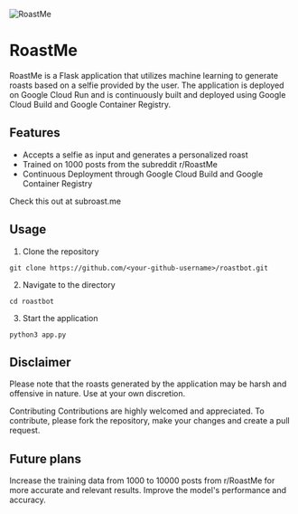 ![RoastMe](https://github.com/nizarhaider/RoastMe.ai/blob/prod/static/roastme.gif)

# RoastMe
RoastMe is a Flask application that utilizes machine learning to generate roasts based on a selfie provided by the user. The application is deployed on Google Cloud Run and is continuously built and deployed using Google Cloud Build and Google Container Registry.

## Features
- Accepts a selfie as input and generates a personalized roast
- Trained on 1000 posts from the subreddit r/RoastMe
- Continuous Deployment through Google Cloud Build and Google Container Registry


Check this out at subroast.me
## Usage

1. Clone the repository

  `git clone https://github.com/<your-github-username>/roastbot.git`

2. Navigate to the directory

  `cd roastbot`

3. Start the application

  `python3 app.py`

## Disclaimer
Please note that the roasts generated by the application may be harsh and offensive in nature. Use at your own discretion.

Contributing
Contributions are highly welcomed and appreciated. To contribute, please fork the repository, make your changes and create a pull request.

## Future plans
Increase the training data from 1000 to 10000 posts from r/RoastMe for more accurate and relevant results.
Improve the model's performance and accuracy.
